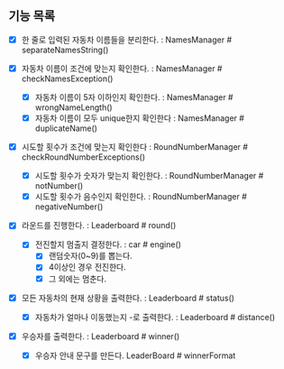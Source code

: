 ## 기능 목록

- [x] 한 줄로 입력된 자동차 이름들을 분리한다. : NamesManager # separateNamesString()

- [x] 자동차 이름이 조건에 맞는지 확인한다. : NamesManager # checkNamesException()
  - [x] 자동차 이름이 5자 이하인지 확인한다. : NamesManager # wrongNameLength()
  - [x] 자동차 이름이 모두 unique한지 확인한다 : NamesManager # duplicateName()

- [x] 시도할 횟수가 조건에 맞는지 확인한다 : RoundNumberManager # checkRoundNumberExceptions()
  - [x] 시도할 횟수가 숫자가 맞는지 확인한다. : RoundNumberManager # notNumber()
  - [x] 시도할 횟수가 음수인지 확인한다. : RoundNumberManager # negativeNumber()

- [x] 라운드를 진행한다. : Leaderboard # round()
  - [x] 전진할지 멈출지 결정한다. : car # engine()
    - [x] 랜덤숫자(0~9)를 뽑는다.
    - [x] 4이상인 경우 전진한다.
    - [x] 그 외에는 멈춘다.
    
- [x] 모든 자동차의 현재 상황을 출력한다. : Leaderboard # status()
  - [x] 자동차가 얼마나 이동했는지 -로 출력한다. : Leaderboard # distance()

- [x] 우승자를 출력한다. : Leaderboard # winner()
  - [x] 우승자 안내 문구를 만든다. LeaderBoard # winnerFormat